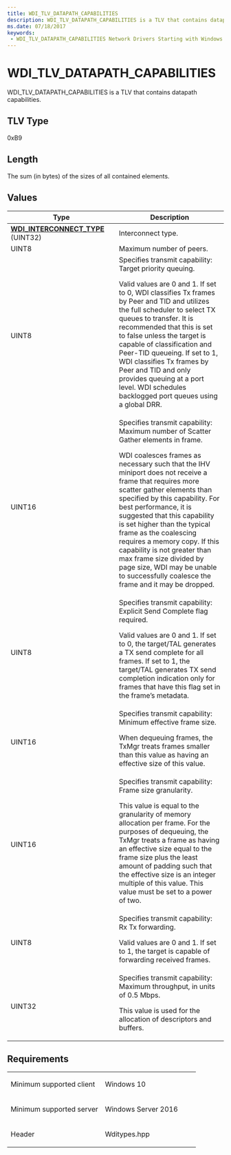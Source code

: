```yaml
---
title: WDI_TLV_DATAPATH_CAPABILITIES
description: WDI_TLV_DATAPATH_CAPABILITIES is a TLV that contains datapath capabilities.
ms.date: 07/18/2017
keywords:
 - WDI_TLV_DATAPATH_CAPABILITIES Network Drivers Starting with Windows Vista
---
```


# WDI\_TLV\_DATAPATH\_CAPABILITIES


WDI\_TLV\_DATAPATH\_CAPABILITIES is a TLV that contains datapath capabilities.

## TLV Type


0xB9

## Length


The sum (in bytes) of the sizes of all contained elements.

## Values


<table>
<colgroup>
<col width="50%" />
<col width="50%" />
</colgroup>
<thead>
<tr class="header">
<th>Type</th>
<th>Description</th>
</tr>
</thead>
<tbody>
<tr class="odd">
<td><a href="/windows-hardware/drivers/ddi/dot11wdi/ne-dot11wdi-_wdi_interconnect_type" data-raw-source="[&lt;strong&gt;WDI_INTERCONNECT_TYPE&lt;/strong&gt;](/windows-hardware/drivers/ddi/dot11wdi/ne-dot11wdi-_wdi_interconnect_type)"><strong>WDI_INTERCONNECT_TYPE</strong></a> (UINT32)</td>
<td>Interconnect type.</td>
</tr>
<tr class="even">
<td>UINT8</td>
<td>Maximum number of peers.</td>
</tr>
<tr class="odd">
<td>UINT8</td>
<td>Specifies transmit capability: Target priority queuing.
<p>Valid values are 0 and 1. If set to 0, WDI classifies Tx frames by Peer and TID and utilizes the full scheduler to select TX queues to transfer. It is recommended that this is set to false unless the target is capable of classification and Peer-TID queueing. If set to 1, WDI classifies Tx frames by Peer and TID and only provides queuing at a port level. WDI schedules backlogged port queues using a global DRR.</p></td>
</tr>
<tr class="even">
<td>UINT16</td>
<td>Specifies transmit capability: Maximum number of Scatter Gather elements in frame.
<p>WDI coalesces frames as necessary such that the IHV miniport does not receive a frame that requires more scatter gather elements than specified by this capability. For best performance, it is suggested that this capability is set higher than the typical frame as the coalescing requires a memory copy. If this capability is not greater than max frame size divided by page size, WDI may be unable to successfully coalesce the frame and it may be dropped.</p></td>
</tr>
<tr class="odd">
<td>UINT8</td>
<td>Specifies transmit capability: Explicit Send Complete flag required.
<p>Valid values are 0 and 1. If set to 0, the target/TAL generates a TX send complete for all frames. If set to 1, the target/TAL generates TX send completion indication only for frames that have this flag set in the frame’s metadata.</p></td>
</tr>
<tr class="even">
<td>UINT16</td>
<td>Specifies transmit capability: Minimum effective frame size.
<p>When dequeuing frames, the TxMgr treats frames smaller than this value as having an effective size of this value.</p></td>
</tr>
<tr class="odd">
<td>UINT16</td>
<td>Specifies transmit capability: Frame size granularity.
<p>This value is equal to the granularity of memory allocation per frame. For the purposes of dequeuing, the TxMgr treats a frame as having an effective size equal to the frame size plus the least amount of padding such that the effective size is an integer multiple of this value. This value must be set to a power of two.</p></td>
</tr>
<tr class="even">
<td>UINT8</td>
<td>Specifies transmit capability: Rx Tx forwarding.
<p>Valid values are 0 and 1. If set to 1, the target is capable of forwarding received frames.</p></td>
</tr>
<tr class="odd">
<td>UINT32</td>
<td>Specifies transmit capability: Maximum throughput, in units of 0.5 Mbps.
<p>This value is used for the allocation of descriptors and buffers.</p></td>
</tr>
</tbody>
</table>

 

## Requirements

<table>
<colgroup>
<col width="50%" />
<col width="50%" />
</colgroup>
<tbody>
<tr class="odd">
<td><p>Minimum supported client</p></td>
<td><p>Windows 10</p></td>
</tr>
<tr class="even">
<td><p>Minimum supported server</p></td>
<td><p>Windows Server 2016</p></td>
</tr>
<tr class="odd">
<td><p>Header</p></td>
<td>Wditypes.hpp</td>
</tr>
</tbody>
</table>

